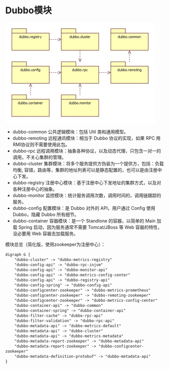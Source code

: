 # Dubbo模块
![dubbo-modules.jpg](../images/dubbo-modules.jpg)
* dubbo-common 公共逻辑模块：包括 Util 类和通用模型。
* dubbo-remoting 远程通讯模块：相当于 Dubbo 协议的实现，如果 RPC 用 RMI协议则不需要使用此包。
* dubbo-rpc 远程调用模块：抽象各种协议，以及动态代理，只包含一对一的调用，不关心集群的管理。
* dubbo-cluster 集群模块：将多个服务提供方伪装为一个提供方，包括：负载均衡, 容错，路由等，集群的地址列表可以是静态配置的，也可以是由注册中心下发。
* dubbo-registry 注册中心模块：基于注册中心下发地址的集群方式，以及对各种注册中心的抽象。
* dubbo-monitor 监控模块：统计服务调用次数，调用时间的，调用链跟踪的服务。
* dubbo-config 配置模块：是 Dubbo 对外的 API，用户通过 Config 使用Dubbo，隐藏 Dubbo 所有细节。
* dubbo-container 容器模块：是一个 Standlone 的容器，以简单的 Main 加载 Spring 启动，因为服务通常不需要 Tomcat/JBoss 等 Web 容器的特性，没必要用 Web 容器去加载服务。

模块总览（简化版，使用zookeeper为注册中心）：
```plantuml
digraph G {
    "dubbo-cluster" -> "dubbo-metrics-registry"
    "dubbo-config-api" -> "dubbo-rpc-injvm"
    "dubbo-config-api" -> "dubbo-monitor-api"
    "dubbo-config-api" -> "dubbo-metrics-config-center"
    "dubbo-config-api" -> "dubbo-registry-api"
    "dubbo-config-spring" -> "dubbo-config-api"
    "dubbo-configcenter-zookeeper" -> "dubbo-metrics-prometheus"
    "dubbo-configcenter-zookeeper" -> "dubbo-remoting-zookeeper"
    "dubbo-configcenter-zookeeper" -> "dubbo-metrics-config-center"
    "dubbo-container-api" -> "dubbo-common"
    "dubbo-container-spring" -> "dubbo-container-api"
    "dubbo-filter-cache" -> "dubbo-rpc-api"
    "dubbo-filter-validation" -> "dubbo-rpc-api"
    "dubbo-metadata-api" -> "dubbo-metrics-default"
    "dubbo-metadata-api" -> "dubbo-cluster"
    "dubbo-metadata-api" -> "dubbo-metrics-metadata"
    "dubbo-metadata-report-zookeeper" -> "dubbo-metadata-api"
    "dubbo-metadata-report-zookeeper" -> "dubbo-configcenter-zookeeper"
    "dubbo-metadata-definition-protobuf" -> "dubbo-metadata-api"
}
```